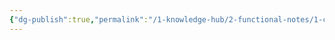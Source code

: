 ```yaml
---
{"dg-publish":true,"permalink":"/1-knowledge-hub/2-functional-notes/1-career-notes/3-tstps-kaniha-technical-notes/untitled/","noteIcon":""}
---
```



